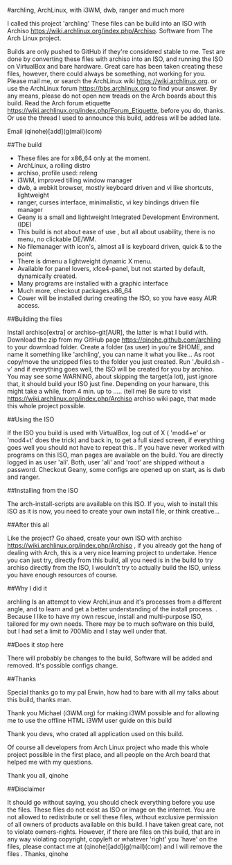 #archling,  ArchLinux, with i3WM, dwb, ranger and much more


I called this project 'archling'
These files can be build into an ISO with Archiso  https://wiki.archlinux.org/index.php/Archiso.
Software from The Arch Linux project.

Builds are only pushed to GitHub if they're considered stable to me.
Test are done by converting these files with archiso into an ISO, and running the ISO on VirtualBox and bare hardware.
Great care has been taken creating these files, however, there could always be something, 
not working for you. Please mail me, or search the ArchLinux wiki  https://wiki.archlinux.org.
or use the ArchLinux forum  https://bbs.archlinux.org to find your answer. 
By any means, please do not open new treads on the Arch boards about this build. 
Read the Arch forum etiquette  https://wiki.archlinux.org/index.php/Forum_Etiquette, before you do, thanks.
Or use the thread I used to announce this build, address will be added late.

Email (qinohe)[add](g(mail)(com)


##The build


* These files are for x86_64 only at the moment.
* ArchLinux, a rolling distro
* archiso, profile used: releng
* i3WM, improved tilling window manager
* dwb, a webkit browser, mostly keyboard driven and vi like shortcuts, lightweight
* ranger, curses interface, minimalistic, vi key bindings driven file manager
* Geany is a small and lightweight Integrated Development Environment.(IDE)
* This build is not about ease of use , but all about usability, there is no menu, no clickable
   DE/WM.
* No filemanager with icon's, almost all is keyboard driven, quick & to the point
* There is dmenu a lightweight dynamic X menu.
* Available for panel lovers, xfce4-panel, but not started by default, dynamically created.
* Many programs are installed with a graphic interface
* Much more, checkout packages.x86_64
* Cower will be installed during creating the ISO, so you have easy AUR access.


##Building the files


Install archiso[extra] or archiso-git[AUR], the latter is what I build with.
Download the zip from my GitHub page  https://qinohe.github.com/archling  to your dowmload folder.
Create a folder (as user) in you're $HOME, and name it something like 'archling', you can name it what you like...
As root copy/move the unzipped files to the folder you just created.
Run './build.sh -v' and if everything goes well, the ISO will be created for you by archiso.
You may see some WARNING, about skipping the target(a lot), just ignore that, it should build your ISO just fine.
Depending on your harware, this might take a while, from 4 min. up to ….. (tell me)
Be sure to visit https://wiki.archlinux.org/index.php/Archiso  archiso wiki page, that made   
this whole project possible.


##Using the ISO


If the ISO  you build is used with VirtualBox, log out of X ( 'mod4+e' or 'mod4+t' does the trick) and back in, 
to get a full sized screen, if  everything goes well you should not have to repeat this..
If you have never worked with programs on this ISO, man pages are available on the build.
You are directly logged in as user 'ali'.
Both, user 'ali' and 'root' are shipped without a password.
Checkout Geany, some configs are opened up on start, as is dwb and ranger.


##Installing from the ISO


The arch-install-scripts are available on this ISO.
If you, wish to install this ISO as it is now, you need to create your own install file, or think creative...


##After this all


Like the project? 
Go ahaed, create your own ISO with archiso  https://wiki.archlinux.org/index.php/Archiso ,
if you already got the hang of dealing with Arch, this is a very nice learning project to undertake.
Hence you can just try, directly from this build, all you need is in the build to try archiso directly from the ISO, 
I wouldn't try to actually build the ISO, unless you have enough resources of course.


##Why I did it


archling Is an attempt to view ArchLinux and it's processes from a different angle, 
and to learn and get a better understanding of the install process. .
Because I like to have my own rescue, install and multi-purpose ISO, tailored for my own needs.
There may be to much software on this build, but I had set a limit to 700Mib and I stay well under that.


##Does it stop here


There will probably be changes to the build, 
Software will be added and removed.
It's possible configs change.



##Thanks


Special thanks go to my pal Erwin, how had to bare with all my talks about this build, thanks man.

Thank you Michael (i3WM.org) for making i3WM possible and for allowing me to use the offline HTML  i3WM user guide on this build

Thank you devs, who crated all application used on this build.

Of course all developers from Arch Linux project who made this whole project possible in the first place, 
and all people on the Arch board that helped me with my questions.

Thank you all, 
qinohe


##Disclaimer


It should go without saying,   you should check everything before you use the files.
These files do not exist as ISO or image on the internet. You are not allowed to redistribute or sell these files, 
without exclusive permission of all owners of products available on this build.
I have taken great care, not to violate owners-rights.
However, if there are files on this build, that are in any way violating copyright, copyleft or whatever 'right' you 'have' on the files, 
please contact me at (qinohe)[add](g(mail)(com) and I will remove the files . Thanks, qinohe

